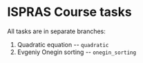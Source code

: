 ISPRAS Course tasks
=========================

All tasks are in separate branches:

1. Quadratic equation -- `quadratic`
2. Evgeniy Onegin sorting -- `onegin_sorting`
